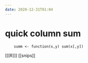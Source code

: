 ```yaml
---
date: 2020-12-31T01:04
---
```


# quick column sum

		summ <- function(x,y) sum(x[,y])

[[[R]]]
[[snips]]